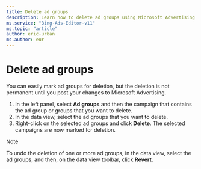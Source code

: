 ```yaml
---
title: Delete ad groups
description: Learn how to delete ad groups using Microsoft Advertising Editor .
ms.service: "Bing-Ads-Editor-v11"
ms.topic: "article"
author: eric-urban
ms.author: eur
---
```


# Delete ad groups

You can easily mark ad groups for deletion, but the deletion is not permanent until you post your changes to Microsoft Advertising.

1. In the left panel, select **Ad groups** and then the campaign that contains the ad group or groups that you want to delete.
1. In the data view, select the ad groups that you want to delete.
1. Right-click on the selected ad groups and click **Delete**. The selected campaigns are now marked for deletion.

> [!NOTE]
> To undo the deletion of one or more ad groups, in the data view, select the ad groups, and then, on the data view toolbar, click **Revert**.


